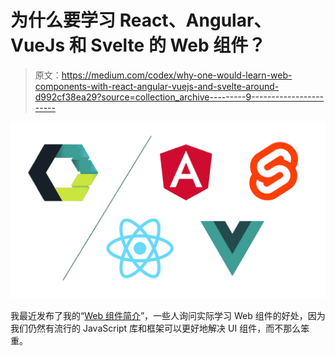 # 为什么要学习 React、Angular、VueJs 和 Svelte 的 Web 组件？

> 原文：<https://medium.com/codex/why-one-would-learn-web-components-with-react-angular-vuejs-and-svelte-around-d992cf38ea29?source=collection_archive---------9----------------------->

![](img/556fbfb2ff49f3356f877c3251ba2964.png)

我最近发布了我的“[Web 组件简介](https://beforesemicolon.medium.com/intro-to-web-components-full-walkthrough-623023d365f1)”，一些人询问实际学习 Web 组件的好处，因为我们仍然有流行的 JavaScript 库和框架可以更好地解决 UI 组件，而不那么笨重。